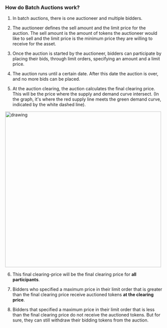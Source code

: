 ### How do Batch Auctions work?

1. In batch auctions, there is one auctioneer and multiple bidders.

2. The auctioneer defines the sell amount and the limit price for the auction. The sell amount is the amount of tokens the auctioneer would like to sell and the limit price is the minimum price they are willing to receive for the asset.

3. Once the auction is started by the auctioneer, bidders can participate by placing their bids, through limit orders, specifying an amount and a limit price.

4. The auction runs until a certain date. After this date the auction is over, and no more bids can be placed.

5. At the auction clearing, the auction calculates the final clearing price. This will be the price where the supply and demand curve intersect. (In the graph, it's where the red supply line meets the green demand curve, indicated by the white dashed line).

<img src="/assets/BosonScreenShot.png" alt="drawing" width="500"/>

6. This final clearing-price will be the final clearing price for **all participants**.

7. Bidders who specified a maximum price in their limit order that is greater than the final clearing price receive auctioned tokens **at the clearing price**.

8. Bidders that specified a maximum price in their limit order that is less than the final clearing price do not receive the auctioned tokens. But for sure, they can still withdraw their bidding tokens from the auction.
